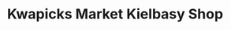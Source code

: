 ---
title: "Kwapicks Market Kielbasy Shop"
url: /mahanoy-city/kwapicks-market-kielbasy-shop/
shop: Metzgerei
---